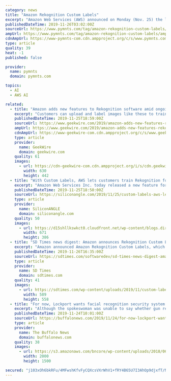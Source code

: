 ```yaml
---
category: news
title: "Amazon Rekognition Custom Labels"
excerpt: "Amazon Web Services (AWS) announced on Monday (Nov. 25) the launch of Amazon Rekognition Custom Labels, a new feature allowing customers to... Shifting away from paper-based accounts payable (AP) practices could be a game-changer for many..."
publishedDateTime: 2019-11-26T03:02:00Z
sourceUrl: https://www.pymnts.com/tag/amazon-rekognition-custom-labels/
ampUrl: https://www.pymnts.com/tag/amazon-rekognition-custom-labels/amp/
cdnAmpUrl: https://www-pymnts-com.cdn.ampproject.org/c/s/www.pymnts.com/tag/amazon-rekognition-custom-labels/amp/
type: article
quality: 39
heat: -1
published: false

provider:
  name: pymnts
  domain: pymnts.com

topics:
  - AI
  - AWS AI

related:
  - title: "Amazon adds new features to Rekognition software amid ongoing debate over facial recognition tech"
    excerpt: "Customers can upload and label images like these to train Rekognition to find specific items. (Amazon Image) The Rekognition updates come amid a heated and ongoing debate over the facial recognition applications of Amazon’s Rekognition software."
    publishedDateTime: 2019-11-25T18:59:00Z
    sourceUrl: https://www.geekwire.com/2019/amazon-adds-new-features-rekognition-software-amid-ongoing-debate-facial-recognition-tech/
    ampUrl: https://www.geekwire.com/2019/amazon-adds-new-features-rekognition-software-amid-ongoing-debate-facial-recognition-tech/amp/
    cdnAmpUrl: https://www-geekwire-com.cdn.ampproject.org/c/s/www.geekwire.com/2019/amazon-adds-new-features-rekognition-software-amid-ongoing-debate-facial-recognition-tech/amp/
    type: article
    provider:
      name: GeekWire
      domain: geekwire.com
    quality: 61
    images:
      - url: https://cdn-geekwire-com.cdn.ampproject.org/i/s/cdn.geekwire.com/wp-content/uploads/2018/11/reInvent-2018_Wednesday_AndyJassyKeynote_140-630x442.jpg
        width: 630
        height: 442
  - title: "With Custom Labels, AWS lets customers train Rekognition for specific projects"
    excerpt: "Amazon Web Services Inc. today released a new feature for Amazon Rekognition that will enable the computer vision service to identify specific objects in images — such as products on a shelf or manufacturing components — even if they aren’t in its ..."
    publishedDateTime: 2019-11-25T18:50:00Z
    sourceUrl: https://siliconangle.com/2019/11/25/custom-labels-aws-lets-customers-train-rekognition-specific-projects/
    type: article
    provider:
      name: SiliconANGLE
      domain: siliconangle.com
    quality: 50
    images:
      - url: https://d15shllkswkct0.cloudfront.net/wp-content/blogs.dir/1/files/2019/11/custom-labels-pre-4.gif
        width: 671
        height: 386
  - title: "SD Times news digest: Amazon announces Rekognition Custom Labs, Scala.js 1.0.0-RC1, and Julia 1.3"
    excerpt: "Amazon announced Amazon Rekognition Custom Labels, which enables customers to build specialized ML-based image analysis capabilities that detect objects and scenes integral to their specific use case. “Instead of having to train a model from scratch ..."
    publishedDateTime: 2019-11-26T16:35:00Z
    sourceUrl: https://sdtimes.com/softwaredev/sd-times-news-digest-amazon-announces-rekognition-custom-labs-scala-js-1-0-0-rc1-and-julia-1-3/
    type: article
    provider:
      name: SD Times
      domain: sdtimes.com
    quality: 41
    images:
      - url: https://sdtimes.com/wp-content/uploads/2019/11/custom-labels-pre-3.gif
        width: 589
        height: 558
  - title: "For now, Lockport wants facial recognition security system just for guns"
    excerpt: "Although the spokeswoman was unable to say whether gun recognition would create a problem for the Education Department, it does for the New York Civil Liberties Union. \"We have grave concerns and there are still too many unanswered questions about object ..."
    publishedDateTime: 2019-11-24T10:01:00Z
    sourceUrl: https://buffalonews.com/2019/11/24/for-now-lockport-wants-its-facial-recognition-security-system-to-just-watch-for-guns/
    type: article
    provider:
      name: The Buffalo News
      domain: buffalonews.com
    quality: 38
    images:
      - url: https://s3.amazonaws.com/bncore/wp-content/uploads/2018/06/Anna-Merritt-Entrance-e1561665444738.jpg
        width: 2000
        height: 1500

secured: "j103xOh6bkRFu/4MFwshKfvFyCQXcsVXrWhV1+fRY4B65U7I3AhOp9djxfT/NJspgOG/54Smz98tEORwaxAjn78pWeH+iw4B93gP1cOijR/1Ihxq4FtfLt2NugeY6GUw8NfDvP1i2DLiRKcjbLqtAwl/3DyRbQ1Ad0ynqYFkhotDdKPHKRjWd600vLtN55fNNaZ8/bSDyy5jJ7G8MjaiHVWxBf15F6UPcJhrpq3Tb0V3bai9yDgfhwkgu0OndCFWvV6jSTH9G6sHzuJ3HmRY4Q==;BeQHBQTZQxZ885yZLvuC+Q=="
---
```


